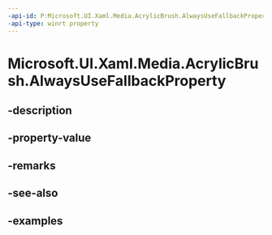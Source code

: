```yaml
---
-api-id: P:Microsoft.UI.Xaml.Media.AcrylicBrush.AlwaysUseFallbackProperty
-api-type: winrt property
---
```


<!-- Property syntax.
public DependencyProperty AlwaysUseFallbackProperty { get; }
-->

# Microsoft.UI.Xaml.Media.AcrylicBrush.AlwaysUseFallbackProperty

## -description

## -property-value

## -remarks

## -see-also

## -examples

